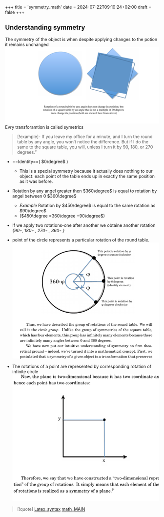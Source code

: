 +++
title = 'symmetry_math'
date = 2024-07-22T09:10:24+02:00
draft = false
+++

## Understanding symmetry 

The symmetry of the object is when despite applying changes to the potion it remains unchanged 
![UnderstandingSymettry_visual.png](/static/UnderstandingSymettry_visual.png)
Evry transforamtion is called symetrics 
>[!example]-
> If you leave my office for a minute, and I turn the round table by
any angle, you won’t notice the difference. 
But if I do the same to the square table, you will, unless I turn it by 90, 180, or 270 degrees.”


- ==Identity==( $0\degree$ )
	-  This is a special
	symmetry because it actually does nothing to our object: each point of the table ends up in exactly the same position as it was before.


- Rotation  by any angel greater then $360\degree$ is equal to rotation by angel between 0 $360\degree$
	- *Example* Rotation by $450\degree$ is equal to  the same rotation as $90\degree$ 
	- ($450\degree =360\degree +90\degree$)
- If we apply two rotations-one after another we obtaine another rotation 
	*{90◦, 180◦ , 270◦ , 360◦ }*
- point of the circle represents a particular rotation of the round table. 
![SymmetrySummeries.visual.png](/static/SymmetrySummeries.visual.png)

 - The rotations of a point  are represented by corresponding rotation of infinite circle 
	 ![ReustReeprsotationRotation_visual.png](/static/ReustReeprsotationRotation_visual.png)


>[!quote] [Latex_syntax](/Latex_syntax.md) [math_MAIN](/math_MAIN.md)